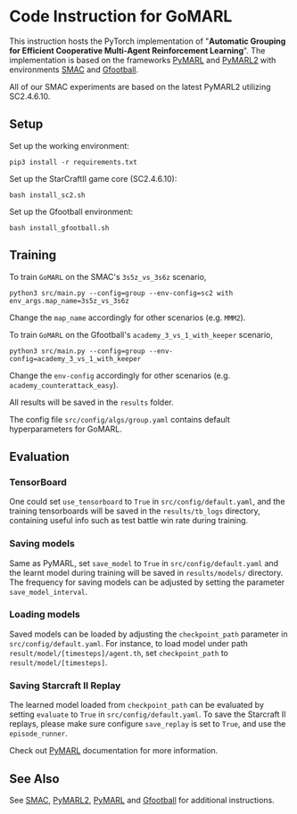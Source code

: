 # Code Instruction for GoMARL

This instruction hosts the PyTorch implementation of "**Automatic Grouping for Efficient Cooperative Multi-Agent Reinforcement Learning**". The implementation is based on the frameworks [PyMARL](https://github.com/oxwhirl/pymarl) and [PyMARL2](https://github.com/hijkzzz/pymarl2) with environments [SMAC](https://github.com/oxwhirl/smac) and [Gfootball](https://github.com/google-research/football). 

All of our SMAC experiments are based on the latest PyMARL2 utilizing SC2.4.6.10.


## Setup

Set up the working environment: 

```shell
pip3 install -r requirements.txt
```

Set up the StarCraftII game core (SC2.4.6.10): 

```shell
bash install_sc2.sh
```

Set up the Gfootball environment:

```shell
bash install_gfootball.sh
```

## Training

To train `GoMARL` on the SMAC's `3s5z_vs_3s6z` scenario, 

```shell
python3 src/main.py --config=group --env-config=sc2 with env_args.map_name=3s5z_vs_3s6z
```

Change the `map_name` accordingly for other scenarios (e.g. `MMM2`). 

To train `GoMARL` on the Gfootball's `academy_3_vs_1_with_keeper` scenario,

```
python3 src/main.py --config=group --env-config=academy_3_vs_1_with_keeper
```

Change the `env-config` accordingly for other scenarios (e.g. `academy_counterattack_easy`). 

All results will be saved in the `results` folder. 

The config file `src/config/algs/group.yaml` contains default hyperparameters for GoMARL.


## Evaluation

### TensorBoard

One could set `use_tensorboard` to `True` in `src/config/default.yaml`, and the training tensorboards will be saved in the `results/tb_logs` directory, containing useful info such as test battle win rate during training. 

### Saving models

Same as PyMARL, set `save_model` to `True` in `src/config/default.yaml` and the learnt model during training will be saved in `results/models/` directory. The frequency for saving models can be adjusted by setting the parameter `save_model_interval`.

### Loading models

Saved models can be loaded by adjusting the `checkpoint_path` parameter in `src/config/default.yaml`. For instance, to load model under path `result/model/[timesteps]/agent.th`, set `checkpoint_path` to `result/model/[timesteps]`.

### Saving Starcraft II Replay

The learned model loaded from `checkpoint_path` can be evaluated by setting `evaluate` to `True` in `src/config/default.yaml`. To save the Starcraft II replays, please make sure configure `save_replay` is set to `True`, and use the `episode_runner`.

Check out [PyMARL](https://github.com/oxwhirl/pymarl) documentation for more information.

## See Also

See [SMAC](https://github.com/oxwhirl/smac), [PyMARL2](https://github.com/hijkzzz/pymarl2), [PyMARL](https://github.com/oxwhirl/pymarl) and [Gfootball](https://github.com/google-research/football) for additional instructions.